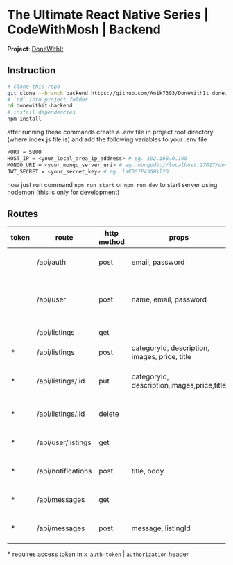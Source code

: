 # The Ultimate React Native Series | CodeWithMosh | Backend

**Project**: [DoneWithIt][project-url]

## Instruction

```sh
# clone this repo
git clone --branch backend https://github.com/Anik7303/DoneWithIt donewithit-backend
# `cd` into project folder
cd donewithit-backend
# install dependencies
npm install
```

after running these commands create a .env file in project root directory (where index.js file is)
and add the following variables to your .env file

```sh
PORT = 5000
HOST_IP = <your_local_area_ip_address> # eg. 192.168.0.100
MONGO_URI = <your_mongo_server_uri> # eg. mongodb://localhost:27017/donewithit
JWT_SECRET = <your_secret_key> # eg. laKDGIP43GHkl23
```

now just run command `npm run start`
or `npm run dev` to start server using nodemon (this is only for development)

## Routes

| token | route              | http method | props                                         | description                                 |
| ----- | ------------------ | ----------- | --------------------------------------------- | ------------------------------------------- |
|       | /api/auth          | post        | email, password                               | login and get access token                  |
|       | /api/user          | post        | name, email, password                         | register as a new user and get access token |
|       | /api/listings      | get         |                                               | get all listings                            |
| \*    | /api/listings      | post        | categoryId, description, images, price, title | add a new listing                           |
| \*    | /api/listings/:id  | put         | categoryId, description,images,price,title    | update an existing listing with id          |
| \*    | /api/listings/:id  | delete      |                                               | delete listing with id                      |
| \*    | /api/user/listings | get         |                                               | get all listings of a user                  |
| \*    | /api/notifications | post        | title, body                                   | sent a notification from server             |
| \*    | /api/messages      | get         |                                               | get all messages of a user                  |
| \*    | /api/messages      | post        | message, listingId                            | post a message to a user                    |

**\*** requires access token in `x-auth-token` | `authorization` header

[project-url]: https://github.com/Anik7303/DoneWithIt
